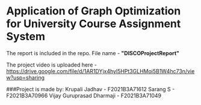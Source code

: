 # Application of Graph Optimization for University Course Assignment System

The report is included in the repo. File name - **"DISCOProjectReport"**

The project video is uploaded here - https://drive.google.com/file/d/1AR1DYjx4hyl5HPt3GLHMoi5B1W4hc73n/view?usp=sharing

###Project is made by:
Krupali Jadhav - F2021B3A71612
Sarang S - F2021B3A70966
Vijay Guruprasad Dharmaji - F2021B3A71049

